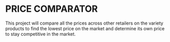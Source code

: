 # PRICE COMPARATOR
This project will compare all the prices across other retailers on the variety products to find the lowest price
on the market and determine its own price to stay competitive in the market.